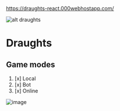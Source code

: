 https://draughts-react.000webhostapp.com/

![alt draughts](https://encrypted-tbn0.gstatic.com/images?q=tbn:ANd9GcQURULun4O52dGSop6oEOMC22d2FnaOjkAhrg&usqp=CAU "draughts")

# Draughts
## Game modes
1. [x] Local
2. [x] Bot
3. [x] Online

![image](https://user-images.githubusercontent.com/45520106/229443719-d55f03c8-f55e-4eef-9f63-b90e5d7666fa.png)
